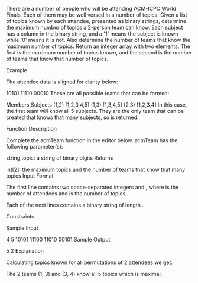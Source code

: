 There are a number of people who will be attending ACM-ICPC World Finals. Each of them may be well versed in a number of topics. Given a list of topics known by each attendee, presented as binary strings, determine the maximum number of topics a 2-person team can know. Each subject has a column in the binary string, and a '1' means the subject is known while '0' means it is not. Also determine the number of teams that know the maximum number of topics. Return an integer array with two elements. The first is the maximum number of topics known, and the second is the number of teams that know that number of topics.

Example



The attendee data is aligned for clarity below:

10101
11110
00010
These are all possible teams that can be formed:

Members Subjects
(1,2)   [1,2,3,4,5]
(1,3)   [1,3,4,5]
(2,3)   [1,2,3,4]
In this case, the first team will know all 5 subjects. They are the only team that can be created that knows that many subjects, so  is returned.

Function Description

Complete the acmTeam function in the editor below.
acmTeam has the following parameter(s):

string topic: a string of binary digits
Returns

int[2]: the maximum topics and the number of teams that know that many topics
Input Format

The first line contains two space-separated integers  and , where  is the number of attendees and  is the number of topics.

Each of the next  lines contains a binary string of length .

Constraints



Sample Input

4 5
10101
11100
11010
00101
Sample Output

5
2
Explanation

Calculating topics known for all permutations of 2 attendees we get:







The 2 teams (1, 3) and (3, 4) know all 5 topics which is maximal.
